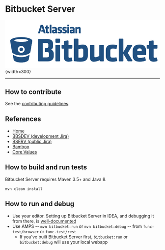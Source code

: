 # Bitbucket Server

![Bitbucket Server](./product-logo.png){width=300}

---

## How to contribute

See the [contributing guidelines](./CONTRIBUTING.md).

## References

-   [Home](https://hello.atlassian.net/wiki/spaces/BSERV/overview)
-   [BBSDEV (development Jira)](https://bulldog.internal.atlassian.com/projects/BBSDEV/issues/)
-   [BSERV (public Jira)](https://jira.atlassian.com/projects/BSERV/issues/)
-   [Bamboo](https://server-syd-bamboo.internal.atlassian.com/browse/BSERV)
-   [Core Values](https://hello.atlassian.net/wiki/spaces/STASH/pages/129348944/Stash+Core+Development+Values)

## How to build and run tests

Bitbucket Server requires Maven 3.5+ and Java 8.

    mvn clean install

## How to run and debug

-   Use your editor. Setting up Bitbucket Server in IDEA, and debugging it from there, is [well-documented](https://hello.atlassian.net/wiki/spaces/BSERV/pages/240556172/HOWTO+-+Running+Bitbucket+Server+in+IntelliJ+IDEA)
-   Use AMPS -- `mvn bitbucket:run` or `mvn bitbucket:debug` -- from `func-test/browser` or `func-test/rest`
    -   If you've built Bitbucket Server first, `bitbucket:run` or `bitbucket:debug` will use your local webapp